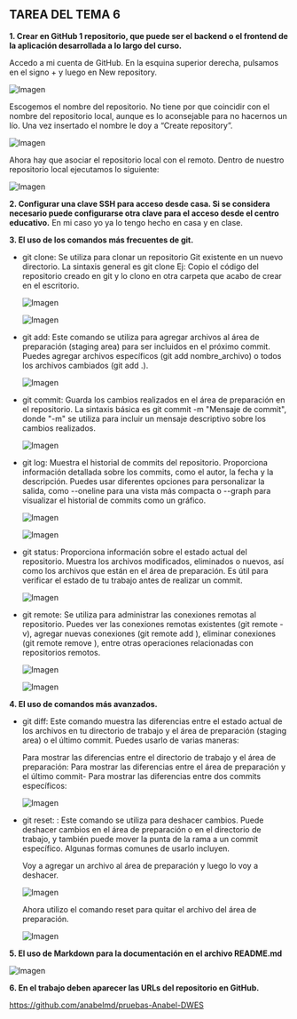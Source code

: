 ## TAREA DEL TEMA 6

**1. Crear en GitHub 1 repositorio, que puede ser el backend o el frontend de la aplicación desarrollada a lo largo del curso.**

Accedo a mi cuenta de GitHub. En la esquina superior derecha, pulsamos en el signo + y luego en New repository.

![Imagen](img/1/captura1.png)

Escogemos el nombre del repositorio. No tiene por que coincidir con el nombre del repositorio local, aunque es lo aconsejable para no hacernos un lío. Una vez insertado el nombre le doy a “Create repository”.

![Imagen](img/1/captura2.png)

Ahora hay que asociar el repositorio local con el remoto. Dentro de nuestro repositorio local ejecutamos lo siguiente:

![Imagen](img/1/captura3.png)

**2. Configurar una clave SSH para acceso desde casa. Si se considera necesario puede configurarse otra clave para el acceso desde el centro educativo.**
En mi caso yo ya lo tengo hecho en casa y en clase.

**3. El uso de los comandos más frecuentes de git.**

- git clone: Se utiliza para clonar un repositorio Git existente en un nuevo directorio. La sintaxis general es git clone <URL del repositorio>Ej:
  Copio el código del repositorio creado en git y lo clono en otra carpeta que acabo de crear en el escritorio.

  ![Imagen](img/3/captura1.png)

  ![Imagen](img/3/captura2.png)

- git add: Este comando se utiliza para agregar archivos al área de preparación (staging area) para ser incluidos en el próximo commit. Puedes agregar archivos específicos (git add nombre_archivo) o todos los archivos cambiados (git add .).

  ![Imagen](img/3/captura3.png)

- git commit: Guarda los cambios realizados en el área de preparación en el repositorio. La sintaxis básica es git commit -m "Mensaje de commit", donde "-m" se utiliza para incluir un mensaje descriptivo sobre los cambios realizados.

  ![Imagen](img/3/captura4.png)

- git log: Muestra el historial de commits del repositorio. Proporciona información detallada sobre los commits, como el autor, la fecha y la descripción. Puedes usar diferentes opciones para personalizar la salida, como --oneline para una vista más compacta o --graph para visualizar el historial de commits como un gráfico.

  ![Imagen](img/3/captura5.png)

  ![Imagen](img/3/captura6.png)

- git status: Proporciona información sobre el estado actual del repositorio. Muestra los archivos modificados, eliminados o nuevos, así como los archivos que están en el área de preparación. Es útil para verificar el estado de tu trabajo antes de realizar un commit.

  ![Imagen](img/3/captura7.png)

- git remote: Se utiliza para administrar las conexiones remotas al repositorio. Puedes ver las conexiones remotas existentes (git remote -v), agregar nuevas conexiones (git remote add <nombre> <URL>), eliminar conexiones (git remote remove <nombre>), entre otras operaciones relacionadas con repositorios remotos.

  ![Imagen](img/3/captura8.png)

  ![Imagen](img/3/captura9.png)

**4. El uso de comandos más avanzados.**

- git diff: Este comando muestra las diferencias entre el estado actual de los archivos en tu directorio de trabajo y el área de preparación (staging area) o el último commit. Puedes usarlo de varias maneras:

  Para mostrar las diferencias entre el directorio de trabajo y el área de preparación:
  Para mostrar las diferencias entre el área de preparación y el último commit-
  Para mostrar las diferencias entre dos commits específicos:

  ![Imagen](img/4/captura1.png)

- git reset: : Este comando se utiliza para deshacer cambios. Puede deshacer cambios en el área de preparación o en el directorio de trabajo, y también puede mover la punta de la rama a un commit específico. Algunas formas comunes de usarlo incluyen.

  Voy a agregar un archivo al área de preparación y luego lo voy a deshacer.

  ![Imagen](img/4/captura2.png)

  Ahora utilizo el comando reset para quitar el archivo del área de preparación.

  ![Imagen](img/4/captura3.png)

**5. El uso de Markdown para la documentación en el archivo README.md**

![Imagen](img/5/captura1.png)

**6. En el trabajo deben aparecer las URLs del repositorio en GitHub.**

https://github.com/anabelmd/pruebas-Anabel-DWES
